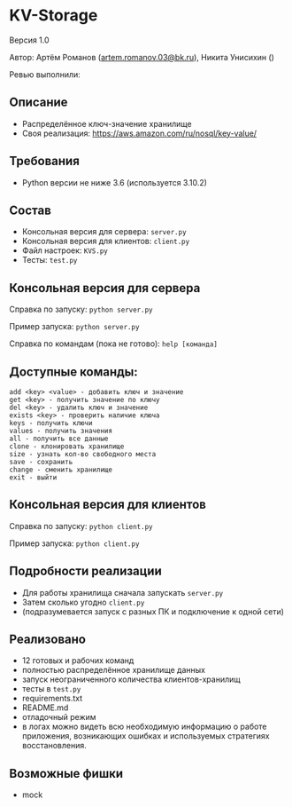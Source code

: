 # KV-Storage

Версия 1.0

Автор: Артём Романов (artem.romanov.03@bk.ru), Никита Унисихин ()

Ревью выполнили:

## Описание

- Распределённое ключ-значение хранилище
- Своя реализация: https://aws.amazon.com/ru/nosql/key-value/

## Требования

* Python версии не ниже 3.6 (используется 3.10.2)

## Состав

* Консольная версия для сервера: `server.py`
* Консольная версия для клиентов: `client.py`
* Файл настроек: `KVS.py`
* Тесты: `test.py`

## Консольная версия для сервера

Справка по запуску: `python server.py`

Пример запуска: `python server.py`

Справка по командам (пока не готово): `help [команда]`

## Доступные команды:

    add <key> <value> - добавить ключ и значение
    get <key> - получить значение по ключу
    del <key> - удалить ключ и значение
    exists <key> - проверить наличие ключа
    keys - получить ключи
    values - получить значения
    all - получить все данные
    clone - клонировать хранилище
    size - узнать кол-во свободного места
    save - сохранить
    change - сменить хранилище
    exit - выйти

## Консольная версия для клиентов

Справка по запуску: `python client.py`

Пример запуска: `python client.py`

## Подробности реализации

- Для работы хранилища сначала запускать `server.py`
- Затем сколько угодно `client.py`
- (подразумевается запуск с разных ПК и подключение к одной сети)

## Реализовано

- 12 готовых и рабочих команд
- полностью распределённое хранилище данных
- запуск неограниченного количества клиентов-хранилищ
- тесты в `test.py`
- requirements.txt
- README.md
- отладочный режим
- в логах можно видеть всю необходимую информацию о работе приложения, возникающих ошибках и используемых стратегиях
  восстановления.

## Возможные фишки

- mock